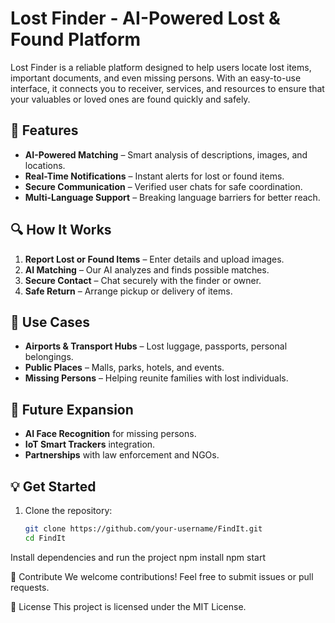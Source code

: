 # Lost Finder - AI-Powered Lost & Found Platform  

Lost Finder is a reliable platform designed to help users locate lost items, important documents, and even missing persons. With an easy-to-use interface, it connects you to receiver, services, and resources to ensure that your valuables or loved ones are found quickly and safely.  

## 🌟 Features  
- **AI-Powered Matching** – Smart analysis of descriptions, images, and locations.  
- **Real-Time Notifications** – Instant alerts for lost or found items.  
- **Secure Communication** – Verified user chats for safe coordination.  
- **Multi-Language Support** – Breaking language barriers for better reach.  

## 🔍 How It Works  
1. **Report Lost or Found Items** – Enter details and upload images.  
2. **AI Matching** – Our AI analyzes and finds possible matches.  
3. **Secure Contact** – Chat securely with the finder or owner.  
4. **Safe Return** – Arrange pickup or delivery of items.  

## 📌 Use Cases  
- **Airports & Transport Hubs** – Lost luggage, passports, personal belongings.  
- **Public Places** – Malls, parks, hotels, and events.  
- **Missing Persons** – Helping reunite families with lost individuals.  

## 🚀 Future Expansion  
- **AI Face Recognition** for missing persons.  
- **IoT Smart Trackers** integration.  
- **Partnerships** with law enforcement and NGOs.  

## 💡 Get Started  
1. Clone the repository:  
   ```sh
   git clone https://github.com/your-username/FindIt.git
   cd FindIt

Install dependencies and run the project
  npm install
  npm start

🤝 Contribute
We welcome contributions! Feel free to submit issues or pull requests.

📜 License
This project is licensed under the MIT License.
